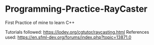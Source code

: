 # Programming-Practice-RayCaster
First Practice of mine to learn C++

Tutorials followed: https://lodev.org/cgtutor/raycasting.html
References used: https://en.sfml-dev.org/forums/index.php?topic=13871.0
